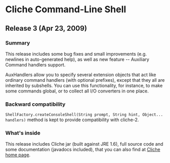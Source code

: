 Cliche Command-Line Shell
=========================

Release 3 (Apr 23, 2009)
------------------------

### Summary

This release includes some bug fixes and small improvements (e.g. newlines in auto-generated help), as well as new feature -- Auxiliary Command handlers support.

AuxHandlers allow you to specify several extension objects that act like ordinary command handlers (with optional prefixes), except that they all are inherited by subshells. You can use this functionality, for instance, to make some commands global, or to collect all I/O converters in one place.

### Backward compatibility

`ShellFactory.createConsoleShell(String prompt, String hint, Object... handlers)` method is kept to provide compatibility with cliche-2.

### What's inside

This release includes Cliche jar (built against JRE 1.6), full source code and some documentation (javadocs included), that you can also find at [Cliche home page](http://cliche.sourceforge.net/).